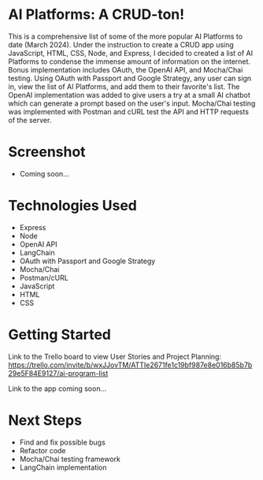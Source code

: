 # AI Platforms: A CRUD-ton!
This is a comprehensive list of some of the more popular AI Platforms to date (March 2024).  Under the instruction to create a CRUD app using JavaScript, HTML, CSS, Node, and Express, I decided to created a list of AI Platforms to condense the immense amount of information on the internet.  Bonus implementation includes OAuth, the OpenAI API, and Mocha/Chai testing.  Using OAuth with Passport and Google Strategy, any user can sign in, view the list of AI Platforms, and add them to their favorite's list.  The OpenAI implementation was added to give users a try at a small AI chatbot which can generate a prompt based on the user's input.  Mocha/Chai testing was implemented with Postman and cURL test the API and HTTP requests of the server.

# Screenshot

- Coming soon...

# Technologies Used

- Express
- Node
- OpenAI API
- LangChain
- OAuth with Passport and Google Strategy
- Mocha/Chai
- Postman/cURL
- JavaScript
- HTML
- CSS

# Getting Started

Link to the Trello board to view User Stories and Project Planning:
https://trello.com/invite/b/wxJJovTM/ATTIe2671fe1c19bf987e8e016b85b7b29e5F84E9127/ai-program-list

Link to the app coming soon...

# Next Steps

- Find and fix possible bugs
- Refactor code
- Mocha/Chai testing framework
- LangChain implementation